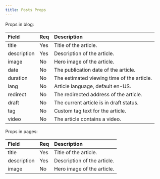 ```yaml
---
title: Posts Props
---
```


Props in blog:

| Field       | Req | Description                                |
| :---------- | :-- | :----------------------------------------- |
| title       | Yes | Title of the article.                      |
| description | Yes | Description of the article.                |
| image       | No  | Hero image of the article.                 |
| date        | No  | The publication date of the article.       |
| duration    | No  | The estimated viewing time of the article. |
| lang        | No  | Article language, default en-US.           |
| redirect    | No  | The redirected address of the article.     |
| draft       | No  | The current article is in draft status.    |
| tag         | No  | Custom tag text for the article.           |
| video       | No  | The article contains a video.              |

Props in pages:

| Field       | Req | Description                 |
| :---------- | :-- | :-------------------------- |
| title       | Yes | Title of the article.       |
| description | Yes | Description of the article. |
| image       | No  | Hero image of the article.  |
